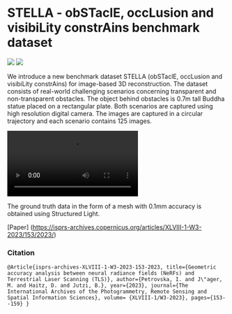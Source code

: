 # STELLA - obSTaclE, occLusion and visibiLity constrAins benchmark dataset
![](https://github.com/sqirrel3/STELLA/blob/main/imgs/window-trajectory.png)
![](https://github.com/sqirrel3/STELLA/blob/main/imgs/vegetation-trajectory.png)

We introduce a new benchmark dataset STELLA (obSTaclE, occLusion and visibiLity constrAins) for image-based 3D reconstruction. The dataset consists of real-world challenging scenarios concerning transparent and non-transparent obstacles. The object behind obstacles is 0.7m tall Buddha statue placed on a rectangular plate. Both scenarios are captured using high resolution digital camera. The images are captured in a circular trajectory and each scenario contains 125 images.

![](https://github.com/sqirrel3/STELLA/blob/main/imgs/animation.mp4)

The ground truth data in the form of a mesh with 0.1mm accuracy is obtained using Structured Light.

[Paper]
(https://isprs-archives.copernicus.org/articles/XLVIII-1-W3-2023/153/2023/)

### Citation

`@Article{isprs-archives-XLVIII-1-W3-2023-153-2023, title={Geometric accuracy analysis between neural radiance fields (NeRFs) and Terrestrial Laser Scanning (TLS)}, author={Petrovska, I. and J\"ager, M. and Haitz, D. and Jutzi, B.}, year={2023}, journal={The International Archives of the Photogrammetry, Remote Sensing and Spatial Information Sciences}, volume= {XLVIII-1/W3-2023}, pages={153--159} }`
